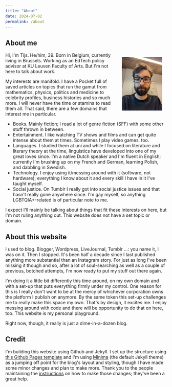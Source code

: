 ```yaml
---
title: "About"
date: 2024-07-02
permalink: /about
---
```

## About me

<img src="docs/assets/images/about.jpg" style="width: 25%; float: right; margin: 1em;" />

Hi, I'm Tijs. He/him, 39. Born in Belgium, currently living in Brussels. Working as an EdTech policy advisor at KU Leuven Faculty of Arts. But I'm not here to talk about work.

My interests are manifold. I have a Pocket full of saved articles on topics that run the gamut from mathematics, physics, politics and medicine to celebrity profiles, business histories and so much more. I will never have the time or stamina to read them all. That said, there are a few domains that interest me in particular.

- Books. Mainly fiction; I read a lot of genre fiction (SFF) with some other stuff thrown in between.  
- Entertainment. I like watching TV shows and films and can get quite intense about them at times. Sometimes I play video games, too.
- Languages. I studied them at uni and while I focused on literature and literary theory at the time, linguistics have developed into one of my great loves since. I'm a native Dutch speaker and I'm fluent in English; currently I'm brushing up on my French and German, learning Polish, and dabbling in Swedish.
- Technology. I enjoy using it/messing around with it (software, not hardware); everything I know about it and every skill I have in it I've taught myself.
- Social justice. On Tumblr I really got into social justice issues and that hasn't really gone anywhere since. I'm gay myself, so anything LGBTQIA+-related is of particular note to me.

I expect I'll mainly be talking about things that fit these interests on here, but I'm not ruling anything out. This website does not have a set topic or domain.

## About this website
I used to blog. Blogger, Wordpress, LiveJournal, Tumblr ...: you name it, I was on it. Then I stopped. It's been half a decade since I last published anything more substantial than an Instagram story. For just as long I've been missing it though and so, after a lot of soul-searching as well as a couple of previous, botched attempts, I'm now ready to put my stuff out there again.

I'm doing it a little bit differently this time around, on my own domain and with a set-up that puts everything firmly under my control. One reason for this is I really don't want to be at the mercy of whichever corporation owns the platform I publish on anymore. By the same token this set-up challenges me to really make this space my own. That's by design, it excites me. I enjoy messing around with code and there will be opportunity to do that on here, too. This website is my personal playground.

Right now, though, it really is just a dime-in-a-dozen blog.

## Credit
I'm building this website using Github and Jekyll. I set up the structure using [this Github Pages template](https://github.com/skills/github-pages) and I'm using [Minima](https://github.com/jekyll/minima) (the default Jekyll theme) as a jumping off point for the blog's layout and styling, though I have made some minor changes and plan to make more. Thank you to the people maintaining the [instructions](https://github.com/jekyll/minima/blob/master/README.md) on how to make those changes; they've been a great help.
